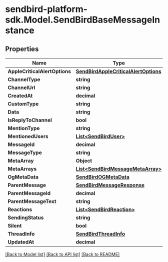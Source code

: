 
# sendbird-platform-sdk.Model.SendBirdBaseMessageInstance

## Properties

Name | Type | Description | Notes
------------ | ------------- | ------------- | -------------
**AppleCriticalAlertOptions** | [**SendBirdAppleCriticalAlertOptions**](SendBirdAppleCriticalAlertOptions.md) |  | [optional] 
**ChannelType** | **string** |  | [optional] 
**ChannelUrl** | **string** |  | [optional] 
**CreatedAt** | **decimal** |  | [optional] 
**CustomType** | **string** |  | [optional] 
**Data** | **string** |  | [optional] 
**IsReplyToChannel** | **bool** |  | [optional] 
**MentionType** | **string** |  | [optional] 
**MentionedUsers** | [**List&lt;SendBirdUser&gt;**](SendBirdUser.md) |  | [optional] 
**MessageId** | **decimal** |  | [optional] 
**MessageType** | **string** |  | [optional] 
**MetaArray** | **Object** |  | [optional] 
**MetaArrays** | [**List&lt;SendBirdMessageMetaArray&gt;**](SendBirdMessageMetaArray.md) |  | [optional] 
**OgMetaData** | [**SendBirdOGMetaData**](SendBirdOGMetaData.md) |  | [optional] 
**ParentMessage** | [**SendBirdMessageResponse**](SendBirdMessageResponse.md) |  | [optional] 
**ParentMessageId** | **decimal** |  | [optional] 
**ParentMessageText** | **string** |  | [optional] 
**Reactions** | [**List&lt;SendBirdReaction&gt;**](SendBirdReaction.md) |  | [optional] 
**SendingStatus** | **string** |  | [optional] 
**Silent** | **bool** |  | [optional] 
**ThreadInfo** | [**SendBirdThreadInfo**](SendBirdThreadInfo.md) |  | [optional] 
**UpdatedAt** | **decimal** |  | [optional] 

[[Back to Model list]](../README.md#documentation-for-models)
[[Back to API list]](../README.md#documentation-for-api-endpoints)
[[Back to README]](../README.md)

